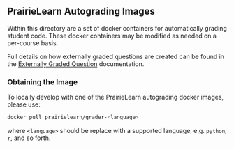 ## PrairieLearn Autograding Images

Within this directory are a set of docker containers for automatically grading student code.
These docker containers may be modified as needed on a per-course basis.

Full details on how externally graded questions are created can be found
in the [Externally Graded Question](https://prairielearn.readthedocs.io/en/latest/externalGrading/)
documentation.

### Obtaining the Image

To locally develop with one of the PrairieLearn autograding docker images, please use:

```bash
docker pull prairielearn/grader-<language>
```

where `<language>` should be replace with a supported language, e.g. `python`, `r`, and so forth.